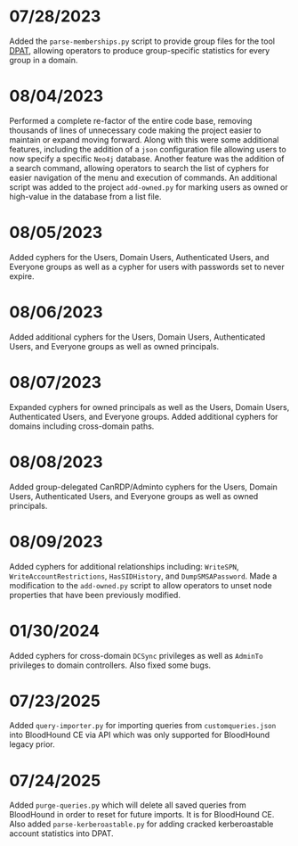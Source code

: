 # 07/28/2023

Added the `parse-memberships.py` script to provide group files for the tool [DPAT](https://github.com/clr2of8/DPAT), allowing operators to produce group-specific statistics for every group in a domain.

# 08/04/2023

Performed a complete re-factor of the entire code base, removing thousands of lines of unnecessary code making the project easier to maintain or expand moving forward. Along with this were some additional features, including the addition of a `json` configuration file allowing users to now specify a specific `Neo4j` database. Another feature was the addition of a search command, allowing operators to search the list of cyphers for easier navigation of the menu and execution of commands. An additional script was added to the project `add-owned.py` for marking users as owned or high-value in the database from a list file.

# 08/05/2023

Added cyphers for the Users, Domain Users, Authenticated Users, and Everyone groups as well as a cypher for users with passwords set to never expire.

# 08/06/2023

Added additional cyphers for the Users, Domain Users, Authenticated Users, and Everyone groups as well as owned principals.

# 08/07/2023

Expanded cyphers for owned principals as well as the Users, Domain Users, Authenticated Users, and Everyone groups. Added additional cyphers for domains including cross-domain paths.

# 08/08/2023

Added group-delegated CanRDP/Adminto cyphers for the Users, Domain Users, Authenticated Users, and Everyone groups as well as owned principals.

# 08/09/2023

Added cyphers for additional relationships including: `WriteSPN`, `WriteAccountRestrictions`, `HasSIDHistory`, and `DumpSMSAPassword`. Made a modification to the `add-owned.py` script to allow operators to unset node properties that have been previously modified.

# 01/30/2024

Added cyphers for cross-domain `DCSync` privileges as well as `AdminTo` privileges to domain controllers. Also fixed some bugs.

# 07/23/2025

Added `query-importer.py` for importing queries from `customqueries.json` into BloodHound CE via API which was only supported for BloodHound legacy prior.

# 07/24/2025

Added `purge-queries.py` which will delete all saved queries from BloodHound in order to reset for future imports. It is for BloodHound CE. Also added `parse-kerberoastable.py` for adding cracked kerberoastable account statistics into DPAT.
